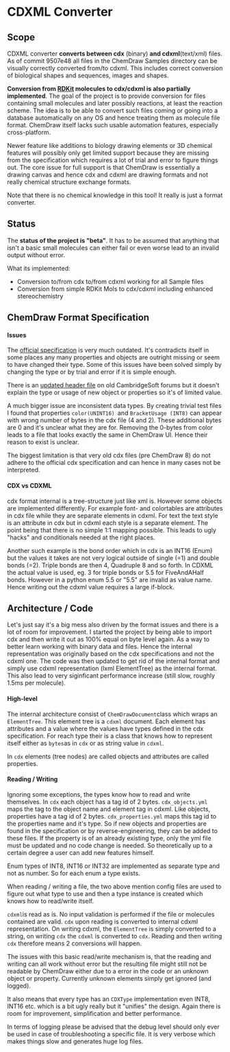 # CDXML Converter

## Scope

CDXML converter **converts between cdx** (binary) **and cdxml**(text/xml) files. As of commit 9507e48 all files in the ChemDraw Samples directory can be visually correctly converted from/to cdxml. This includes correct conversion of biological shapes and sequences, images and shapes.

 **Conversion from [RDKit](https://github.com/rdkit/rdkit) molecules to cdx/cdxml is also partially implemented**. The goal of the project is to provide conversion for files containing small molecules and later possibly reactions, at least the reaction scheme. The idea is to be able to convert such files coming or going into a database automatically on any OS and hence treating them as molecule file format. ChemDraw itself lacks such usable automation features, especially cross-platform. 

Newer feature like additions to biology drawing elements or 3D chemical features will possibly only get limited support because they are missing from the specification which requires a lot of trial and error to figure things out. The core issue for full support is that ChemDraw is essentially a drawing canvas and hence cdx and cdxml are drawing formats and not really chemical structure exchange formats.

Note that there is no chemical knowledge in this tool! It really is just a format converter.

## Status

The **status of the project is "beta"**. It has to be assumed that anything that isn't a basic small molecules can either fail or even worse lead to an invalid output without error. 

What its implemented:

- Conversion to/from cdx to/from cdxml working for all Sample files
- Conversion from simple RDKit Mols to cdx/cdxml including enhanced stereochemistry

## ChemDraw Format Specification

#### Issues

The [official specification](https://www.cambridgesoft.com/services/documentation/sdk/chemdraw/cdx/General.htm) is very much outdated. It's contradicts itself in some places any many properties and objects are outright missing or seem to have changed their type. Some of this issues have been solved simply by changing the type or by trial and error if it is simple enough.

There is an [updated header file](http://forums.cambridgesoft.com/messageview.aspx?catid=12&threadid=3822) on old CambridgeSoft forums but it doesn't explain the type or usage of new object or properties so it's of limited value.

A much bigger issue are inconsistent data types. By creating trivial test files I found that properties `color(UNINT16) `and `BracketUsage (INT8)` can appear with wrong number of bytes in the cdx file (4 and 2). These additional bytes are 0 and it's unclear what they are for. Removing the 0-bytes from color leads to a file that looks exactly the same in ChemDraw UI. Hence their reason to exist is unclear.

The biggest limitation is that very old cdx files (pre ChemDraw 8) do not adhere to the official cdx specification and can hence in many cases not be interpreted.

#### CDX vs CDXML

cdx format internal is a tree-structure just like xml is. However some objects are implemented differently. For example font- and colortables are attributes in cdx file while they are separate elements in cdxml. For text the text style is an attribute in cdx but in cdxml each style is a separate element. The point being that there is no simple 1:1 mapping possible. This leads to ugly "hacks" and conditionals needed at the right places.

Another such example is the bond order which in cdx is an INT16 (Enum) but the values it takes are not very logical outside of single (=1) and double bonds (=2). Triple bonds are then 4, Quadruple 8 and so forth. In CDXML the actual value is used, eg. 3 for triple bonds or 5.5 for FiveAndAHalf bonds. However in a python enum 5.5 or "5.5" are invalid as value name. Hence writing out the cdxml value requires a large if-block.

## Architecture / Code

Let's just say it's a big mess also driven by the format issues and there is a lot of room for improvement. I started the project by being able to import cdx and then write it out as 100% equal on byte level again. As a way to better learn working with binary data and files. Hence the internal representation was originally based on the cdx specifications and not the cdxml one. The code was then updated to get rid of the internal format and simply use cdxml representation (lxml ElementTree) as the internal format. This also lead to very siginficant performance increase (still slow, roughly 1.5ms per molecule).

#### High-level

The internal architecture consist of `ChemDrawDocument`class which wraps an `ElementTree`. This element tree is a `cdxml` document. Each element has attributes and a value where the values have types defined in the cdx specification. For reach type their is a class that knows how to represent itself either as `bytes`as in `cdx` or as string value in `cdxml`.

In `cdx` elements (tree nodes) are called objects and attributes are called properties.

#### Reading / Writing

Ignoring some exceptions, the types know how to read and write themselves. In `cdx` each object has a tag id of 2 bytes. `cdx_objects.yml` maps the tag to the object name and element tag in cdxml. Like objects, properties have a tag id of 2 bytes. `cdx_properties.yml` maps this tag id to the properties name and it's type. So if new objects and properties are found in the specification or by reverse-engineering,  they can be added to these files. If the property is of an already existing type, only the yml file must be updated and no code change is needed. So theoretically up to a certain degree a user can add new features himself.

Enum types of INT8, INT16 or INT32 are implemented as separate type and not as number. So for each enum a type exists.

When reading / writing a file, the two above mention config files are used to figure out what type to use and then a type instance is created which knows how to read/write itself.

`cdxml`is read as is. No input validation is performed if the file or molecules contained are valid. `cdx` upon reading is converted to internal cdxml representation. On writing cdxml, the `ElementTree` is simply converted to a string, on writing `cdx` the `cdxml` is converted to `cdx`. Reading and then writing `cdx` therefore means 2 conversions will happen.

The issues with this basic read/write mechanism is, that the reading and writing can all work without error but the resulting file might still not be readable by ChemDraw either due to a error in the code or an unknown object or property. Currently unknown elements simply get ignored (and logged).

It also means that every type has an `CDXType` implementation even INT8, INT16 etc. which is a bit ugly really but it "unifies" the design. Again there is room for improvement, simplification and better performance.

In terms of logging please be advised that the debug level should only ever be used in case of troubleshooting a specific file. It is very verbose which makes things slow and generates huge log files.